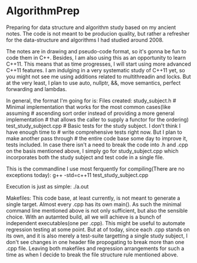 AlgorithmPrep
=============

Preparing for data structure and algorithm study based on my ancient notes. The code is not meant to be producion quality, but rather a refresher for the data-structure and algorithms I had studied around 2008. 

The notes are in drawing and pseudo-code format, so it's gonna be fun to code them in C++. Besides, I am also using this as an opportunity to learn C++11. This means that as time progresses, I will start using more advanced  C++11 features. I am indulging in a very systematic study of C++11 yet, so you might not see me using additions related to multithreadin and locks. But at the very least, I plan to use auto, nullptr, &&, move semantics, perfect forwarding and lambdas.

In general, the format I'm going for is:
Files created:
study_subject.h             # Minimal implementation that works for the most common cases(like assuming 
                            # ascending sort order instead of providing a more general implementation
                            # that allows the caller to supply a functor for the ordering)
test_study_subject.cpp      # Basic tests for the study subject. I don't think I have enough time to
                            # write comprehensive tests right now. But I plan to make another pass through
                            # the entire code base some day to improve it, tests included.
In case there isn't a need to break the code into .h and .cpp on the basis mentioned above,
I simply go for study_subject.cpp which incorporates both the study subject and test code
in a single file.

This is the commandline I use most ferquently for compiling(There are no exceptions today):
g++ -std=c++11 test_study_subject.cpp

Execution is just as simple:
./a.out


Makefiles: This code base, at least currently, is not meant to generate a single target. Almost every .cpp has its own main(). As such the minimal command line mentioned above is not only sufficient, but also the sensible choice. With an autamted build, all we will achieve is a bunch of independent executables(one per .cpp). This might be useful to automate regression testing at some point. But at of today, since each .cpp stands on its own, and it is also merely a test-suite targetting a single study subject, I don't see changes in one header file propogating to break more than one .cpp file. Leaving both makefiles and regression arrangements for such a time as when I decide to break the file structure rule mentioned above.


